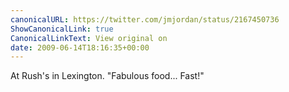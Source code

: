 ```yaml
---
canonicalURL: https://twitter.com/jmjordan/status/2167450736
ShowCanonicalLink: true
CanonicalLinkText: View original on
date: 2009-06-14T18:16:35+00:00
---
```

At Rush's in Lexington. "Fabulous food... Fast!"